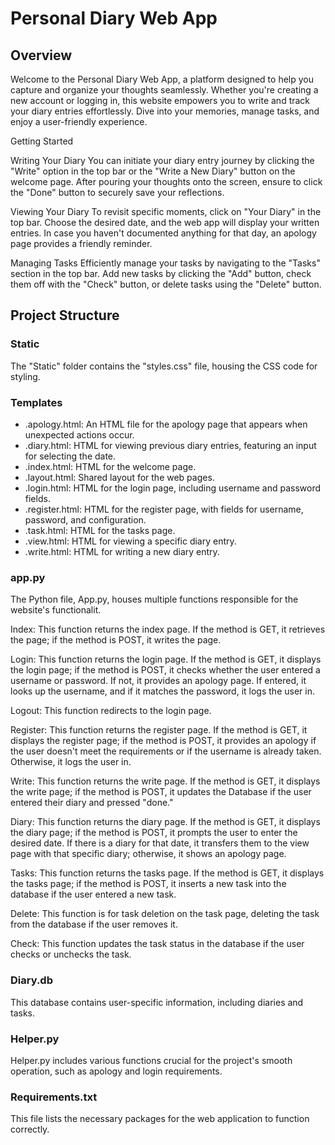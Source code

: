 
# Personal Diary Web App

## Overview

Welcome to the Personal Diary Web App, a platform designed to help you capture and organize your thoughts seamlessly. Whether you're creating a new account or logging in, this website empowers you to write and track your diary entries effortlessly. Dive into your memories, manage tasks, and enjoy a user-friendly experience.


Getting Started

Writing Your Diary
You can initiate your diary entry journey by clicking the "Write" option in the top bar or the "Write a New Diary" button on the welcome page. After pouring your thoughts onto the screen, ensure to click the "Done" button to securely save your reflections.

Viewing Your Diary
To revisit specific moments, click on "Your Diary" in the top bar. Choose the desired date, and the web app will display your written entries. In case you haven't documented anything for that day, an apology page provides a friendly reminder.

Managing Tasks
Efficiently manage your tasks by navigating to the "Tasks" section in the top bar. Add new tasks by clicking the "Add" button, check them off with the "Check" button, or delete tasks using the "Delete" button.



## Project Structure

### Static
The "Static" folder contains the "styles.css" file, housing the CSS code for styling.

### Templates
- .apology.html: An HTML file for the apology page that appears when unexpected actions occur.
- .diary.html: HTML for viewing previous diary entries, featuring an input for selecting the date.
- .index.html: HTML for the welcome page.
- .layout.html: Shared layout for the web pages.
- .login.html: HTML for the login page, including username and password fields.
- .register.html: HTML for the register page, with fields for username, password, and configuration.
- .task.html: HTML for the tasks page.
- .view.html: HTML for viewing a specific diary entry.
- .write.html: HTML for writing a new diary entry.

### app.py
The Python file, App.py, houses multiple functions responsible for the website's functionalit.

Index:
This function returns the index page. If the method is GET, it retrieves the page; if the method is POST, it writes the page.

Login:
This function returns the login page. If the method is GET, it displays the login page; if the method is POST, it checks whether the user entered a username or password. If not, it provides an apology page. If entered, it looks up the username, and if it matches the password, it logs the user in.

Logout:
This function redirects to the login page.

Register:
This function returns the register page. If the method is GET, it displays the register page; if the method is POST, it provides an apology if the user doesn't meet the requirements or if the username is already taken. Otherwise, it logs the user in.

Write:
This function returns the write page. If the method is GET, it displays the write page; if the method is POST, it updates the Database if the user entered their diary and pressed "done."

Diary:
This function returns the diary page. If the method is GET, it displays the diary page; if the method is POST, it prompts the user to enter the desired date. If there is a diary for that date, it transfers them to the view page with that specific diary; otherwise, it shows an apology page.

Tasks:
This function returns the tasks page. If the method is GET, it displays the tasks page; if the method is POST, it inserts a new task into the database if the user entered a new task.

Delete:
This function is for task deletion on the task page, deleting the task from the database if the user removes it.

Check:
This function updates the task status in the database if the user checks or unchecks the task.


### Diary.db
This database contains user-specific information, including diaries and tasks.

### Helper.py
Helper.py includes various functions crucial for the project's smooth operation, such as apology and login requirements.

### Requirements.txt
This file lists the necessary packages for the web application to function correctly.

